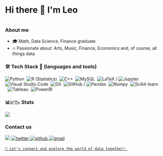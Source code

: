 <h1> Hi there 👋 I'm Leo<h1>




### About me

- 🎓 Math, Data Science, Finance graduate
- 🔥 Passionate about: Arts, Music, Finance, Economics and, of course, all things data

   
### 🛠 Tech Stack 💼 (languages and tools)


![Python](https://img.shields.io/badge/-Python-05122A?style=flat&logo=python)&nbsp;
![R (Statistics)](https://img.shields.io/badge/-R-05122A?style=flat&logo=R&logoColor=276DC3)&nbsp;
![C++](https://img.shields.io/badge/-C++-05122A?style=flat&logo=C%2B%2B&logoColor=00599C)&nbsp;
![MySQL](https://img.shields.io/badge/MySQL-4479A1?style=flat-square&logo=MySQL&logoColor=white)&nbsp;
![LaTeX](https://img.shields.io/badge/LaTeX-008080?style=flat-square&logo=LaTeX&logoColor=white)&nbsp;/
![Jupyter](https://img.shields.io/badge/Jupyter-F37626?style=flat-square&logo=Jupyter&logoColor=white)&nbsp;
![Visual Studio Code](https://img.shields.io/badge/-Visual%20Studio%20Code-05122A?style=flat&logo=visual-studio-code&logoColor=007ACC)&nbsp;
![Git](https://img.shields.io/badge/-Git-05122A?style=flat&logo=git)&nbsp;
![GitHub](https://img.shields.io/badge/-GitHub-05122A?style=flat&logo=github)&nbsp;/
![Pandas](https://img.shields.io/badge/Pandas-150458?style=flat-square&logo=pandas&logoColor=white)&nbsp;
![Numpy](https://img.shields.io/badge/Numpy-013243?style=flat-square&logo=Numpy&logoColor=white)&nbsp;
![Scikit-learn](https://img.shields.io/badge/ScikitLearn-F7931E?style=flat-square&logo=Scikit-learn&logoColor=white)&nbsp;
![Tableau](https://img.shields.io/badge/Tableau-E97627?style=flat-square&logo=Tableau&logoColor=white)&nbsp;
![PowerBI](https://img.shields.io/badge/PowerBI-F2C811?style=flat-square&logo=PowerBI&logoColor=white)&nbsp;







### 📊📈📉 Stats

<img src='https://github-readme-stats.vercel.app/api?username=leocortes85&show_icons=true&theme=radical' />
</p>




### Contact us

<a href="https://www.linkedin.com/in/leonardo-cortés-zambrano-13522295/" target="blank">
<img src="https://img.shields.io/badge/linkedin-%231DA1F2.svg?style=for-the-badge&logo=linkedin&logoColor=white alt=azzar style="margin-bottom: 5px;" /></a>

<a href="https://twitter.com/leocortesz" target="_blank">
<img src=https://img.shields.io/badge/twitter-%2300acee.svg?color=1DA1F2&style=for-the-badge&logo=twitter&logoColor=white alt=twitter style="margin-bottom: 5px;" />

<a href="https://github.com/pingcap/leocortes85/" target="_blank">
<img src=https://img.shields.io/badge/github-%2300acee.svg?color=181717&style=for-the-badge&logo=github&logoColor=white alt=github style="margin-bottom: 5px;" />

<a href="mailto:gleonardo.cortes@gmail.com" target="_blank">
<img src=https://img.shields.io/badge/gmail-%2300acee.svg?color=EA4335&style=for-the-badge&logo=gmail&logoColor=white alt=gmail style="margin-bottom: 5px;" />

 
    
    🌟 Let's connect and explore the world of data together! 




    


